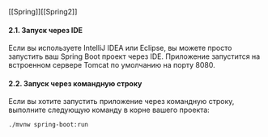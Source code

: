 [[Spring]][[Spring2]]
#### 2.1. Запуск через IDE

Если вы используете IntelliJ IDEA или Eclipse, вы можете просто запустить ваш Spring Boot проект через IDE. Приложение запустится на встроенном сервере Tomcat по умолчанию на порту 8080.

#### 2.2. Запуск через командную строку

Если вы хотите запустить приложение через командную строку, выполните следующую команду в корне вашего проекта:
```bash ignore
./mvnw spring-boot:run
```

